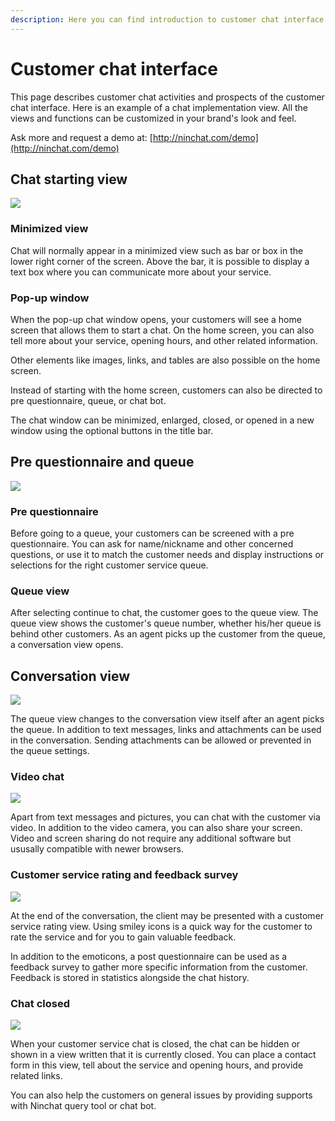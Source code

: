 ```yaml
---
description: Here you can find introduction to customer chat interface and how it works.
---
```


# Customer chat interface

This page describes customer chat activities and prospects of the customer chat interface. Here is an example of a chat implementation view. All the views and functions can be customized in your brand's look and feel.

Ask more and request a demo at: [http://ninchat.com/demo](http://ninchat.com/demo)

## Chat starting view <a href="chatin-aloitusnakymat" id="chatin-aloitusnakymat"></a>

![](<../.gitbook/assets/embed-welcome (1).png>)

### Minimized view

Chat will normally appear in a minimized view such as bar or box in the lower right corner of the screen. Above the bar, it is possible to display a text box where you can communicate more about your service.

### Pop-up window

When the pop-up chat window opens, your customers will see a home screen that allows them to start a chat. On the home screen, you can also tell more about your service, opening hours, and other related information.

Other elements like images, links, and tables are also possible on the home screen.

Instead of starting with the home screen, customers can also be directed to pre questionnaire, queue, or chat bot.

The chat window can be minimized, enlarged, closed, or opened in a new window using the optional buttons in the title bar.

## Pre questionnaire and queue

![](../.gitbook/assets/embed-queued-questionnaire.png)

### Pre questionnaire

Before going to a queue, your customers can be screened with a pre questionnaire. You can ask for name/nickname and other concerned questions, or use it to match the customer needs and display instructions or selections for the right customer service queue.

### Queue view <a href="jonotusnakyma" id="jonotusnakyma"></a>

After selecting continue to chat, the customer goes to the queue view. The queue view shows the customer's queue number, whether his/her queue is behind other customers. As an agent picks up the customer from the queue, a conversation view opens.

## Conversation view

![](../.gitbook/assets/embed-conversation.png)

The queue view changes to the conversation view itself after an agent picks the queue. In addition to text messages, links and attachments can be used in the conversation. Sending attachments can be allowed or prevented in the queue settings.

### Video chat

![](../.gitbook/assets/embed-video.png)

Apart from text messages and pictures, you can chat with the customer via video. In addition to the video camera, you can also share your screen. Video and screen sharing do not require any additional software but ususally compatible with newer browsers.

### Customer service rating and feedback survey

![](<../.gitbook/assets/embed-rating-survey (2).png>)

At the end of the conversation, the client may be presented with a customer service rating view. Using smiley icons is a quick way for the customer to rate the service and for you to gain valuable feedback.

In addition to the emoticons, a post questionnaire can be used as a feedback survey to gather more specific information from the customer. Feedback is stored in statistics alongside the chat history.

### Chat closed

![](<../.gitbook/assets/embed-offline-form (1).png>)

When your customer service chat is closed, the chat can be hidden or shown in a view written that it is currently closed. You can place a contact form in this view, tell about the service and opening hours, and provide related links.

You can also help the customers on general issues by providing supports with Ninchat query tool or chat bot.
